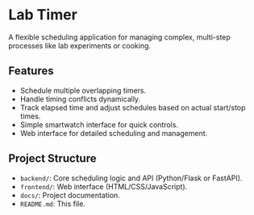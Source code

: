 # Lab Timer

A flexible scheduling application for managing complex, multi-step processes like lab experiments or cooking.

## Features

*   Schedule multiple overlapping timers.
*   Handle timing conflicts dynamically.
*   Track elapsed time and adjust schedules based on actual start/stop times.
*   Simple smartwatch interface for quick controls.
*   Web interface for detailed scheduling and management.

## Project Structure

*   `backend/`: Core scheduling logic and API (Python/Flask or FastAPI).
*   `frontend/`: Web interface (HTML/CSS/JavaScript).
*   `docs/`: Project documentation.
*   `README.md`: This file.
